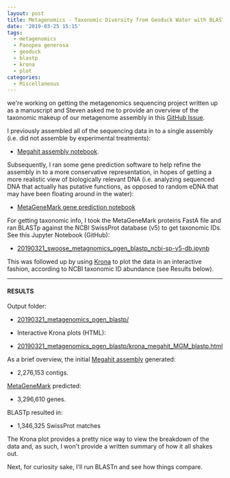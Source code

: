 ```yaml
---
layout: post
title: Metagenomics - Taxonomic Diversity from Geoduck Water with BLASTp and Krona plots
date: '2019-03-25 15:15'
tags:
  - metagenomics
  - Panopea generosa
  - geoduck
  - blastp
  - krona
  - plot
categories:
  - Miscellaneous
---
```

we're working on getting the metagenomics sequencing project written up as a manuscript and Steven asked me to provide an overview of the taxonomic makeup of our metagenome assembly in this [GitHub Issue](https://github.com/RobertsLab/resources/issues/547).

I previously assembled all of the sequencing data in to a single assembly (i.e. did not assemble by experimental treatments):

- [Megahit assembly notebook](https://robertslab.github.io/sams-notebook/2019/01/02/Metagenome-Assembly-P.generosa-Water-Sample-HiSeqX-Data-Using-Megahit.html).

Subsequently, I ran some gene prediction software to help refine the assembly in to a more conservative representation, in hopes of getting a more realistic view of biologically relevant DNA (i.e. analyzing sequenced DNA that actually has putative functions, as opposed to random eDNA that may have been floating around in the water):

- [MetaGeneMark gene prediction notebook](https://robertslab.github.io/sams-notebook/2019/01/03/Gene-Prediction-HiSeqX-Metagenomics-from-Geoduck-Water-Using-MetaGeneMark-on-Mox.html)


For getting taxonomic info, I took the MetaGeneMark proteins FastA file and ran BLASTp against the NCBI SwissProt database (v5) to get taxonomic IDs. See this
Jupyter Notebook (GitHub):

- [20190321_swoose_metagnomics_pgen_blastp_ncbi-sp-v5-db.ipynb](https://github.com/RobertsLab/code/blob/master/notebooks/sam/20190321_swoose_metagnomics_pgen_blastp_ncbi-sp-v5-db.ipynb)

This was followed up by using [Krona](https://github.com/marbl/Krona/wiki) to plot the data in an interactive fashion, according to NCBI taxonomic ID abundance (see Results below).

---

#### RESULTS

Output folder:

- [20190321_metagenomics_pgen_blastp/](http://gannet.fish.washington.edu/Atumefaciens/20190321_metagenomics_pgen_blastp/)


- Interactive Krona plots (HTML):

- [20190321_metagenomics_pgen_blastp/krona_megahit_MGM_blastp.html](http://gannet.fish.washington.edu/Atumefaciens/20190321_metagenomics_pgen_blastp/krona_megahit_MGM_blastp.html)

As a brief overview, the initial [Megahit assembly](https://robertslab.github.io/sams-notebook/2019/01/02/Metagenome-Assembly-P.generosa-Water-Sample-HiSeqX-Data-Using-Megahit.html) generated:

- 2,276,153 contigs.

[MetaGeneMark](https://robertslab.github.io/sams-notebook/2019/01/03/Gene-Prediction-HiSeqX-Metagenomics-from-Geoduck-Water-Using-MetaGeneMark-on-Mox.html) predicted:

- 3,296,610 genes.

BLASTp resulted in:

- 1,346,325 SwissProt matches

The Krona plot provides a pretty nice way to view the breakdown of the data and, as such, I won't provide a written summary of how it all shakes out.

Next, for curiosity sake, I'll run BLASTn and see how things compare.
